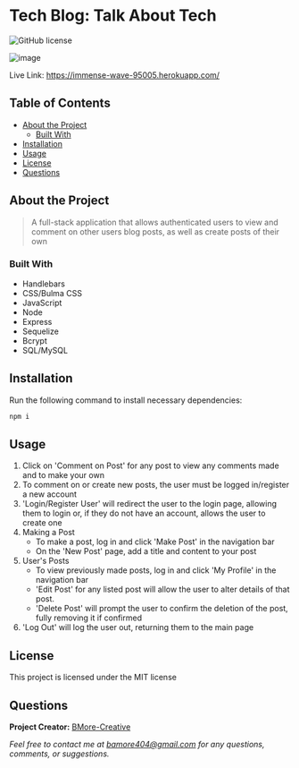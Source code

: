 # Tech Blog: Talk About Tech
  ![GitHub license](https://img.shields.io/badge/license-MIT-blue.svg) 

![image](https://user-images.githubusercontent.com/80925456/139176033-bcf78f31-b52c-49ec-983d-afc4470bc96c.png)

Live Link: https://immense-wave-95005.herokuapp.com/

## Table of Contents

- [About the Project](#about-the-project)
  - [Built With](#built-with) 
- [Installation](#installation)
- [Usage](#usage)
- [License](#license)
- [Questions](#questions)

## About the Project

>A full-stack application that allows authenticated users to view and comment on other users blog posts, as well as create posts of their own

### Built With
- Handlebars 
- CSS/Bulma CSS 
- JavaScript 
- Node 
- Express 
- Sequelize 
- Bcrypt 
- SQL/MySQL

## Installation

Run the following command to install necessary dependencies:

```javascript
npm i
```

## Usage

1. Click on 'Comment on Post' for any post to view any comments made and to make your own 
2. To comment on or create new posts, the user must be logged in/register a new account
3. 'Login/Register User' will redirect the user to the login page, allowing them to login or, if they do not have an account, allows the user to create one
4. Making a Post 
    - To make a post, log in and click 'Make Post' in the navigation bar
    - On the 'New Post' page, add a title and content to your post
5. User's Posts 
    - To view previously made posts, log in and click 'My Profile' in the navigation bar 
    - 'Edit Post' for any listed post will allow the user to alter details of that post. 
    - 'Delete Post' will prompt the user to confirm the deletion of the post, fully removing it if confirmed
6. 'Log Out' will log the user out, returning them to the main page

## License

This project is licensed under the MIT license

## Questions

**Project Creator:** [BMore-Creative](https://github.com/BMore-Creative)

*Feel free to contact me at bamore404@gmail.com for any questions, comments, or suggestions.*
